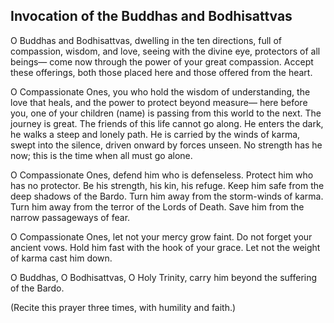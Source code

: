 ## Invocation of the Buddhas and Bodhisattvas

O Buddhas and Bodhisattvas, dwelling in the ten directions,
full of compassion, wisdom, and love,
seeing with the divine eye,
protectors of all beings—
come now through the power of your great compassion.
Accept these offerings, both those placed here
and those offered from the heart.

O Compassionate Ones,
you who hold the wisdom of understanding,
the love that heals,
and the power to protect beyond measure—
here before you, one of your children (name)
is passing from this world to the next.
The journey is great.
The friends of this life cannot go along.
He enters the dark,
he walks a steep and lonely path.
He is carried by the winds of karma,
swept into the silence,
driven onward by forces unseen.
No strength has he now;
this is the time when all must go alone.

O Compassionate Ones, defend him who is defenseless.
Protect him who has no protector.
Be his strength, his kin, his refuge.
Keep him safe from the deep shadows of the Bardo.
Turn him away from the storm-winds of karma.
Turn him away from the terror of the Lords of Death.
Save him from the narrow passageways of fear.

O Compassionate Ones, let not your mercy grow faint.
Do not forget your ancient vows.
Hold him fast with the hook of your grace.
Let not the weight of karma cast him down.

O Buddhas, O Bodhisattvas, O Holy Trinity,
carry him beyond the suffering of the Bardo.

(Recite this prayer three times, with humility and faith.)
